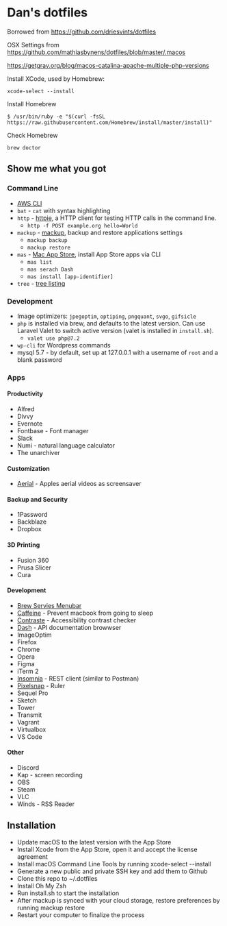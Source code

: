 # Dan's dotfiles

Borrowed from https://github.com/driesvints/dotfiles

OSX Settings from https://github.com/mathiasbynens/dotfiles/blob/master/.macos

https://getgrav.org/blog/macos-catalina-apache-multiple-php-versions

Install XCode, used by Homebrew:
```
xcode-select --install
```

Install Homebrew
```
$ /usr/bin/ruby -e "$(curl -fsSL https://raw.githubusercontent.com/Homebrew/install/master/install)"
```

Check Homebrew
``` 
brew doctor
```


## Show me what you got

### Command Line
* [AWS CLI](https://docs.aws.amazon.com/cli/latest/reference/)
* `bat` - `cat` with syntax highlighting
* `http` - [httpie](https://httpie.org/), a HTTP client for testing HTTP calls in the command line. 
    - `http -f POST example.org hello=World`
* `mackup` - [mackup](https://github.com/lra/mackup), backup and restore applications settings
    - `mackup backup`
    - `mackup restore`
* `mas` - [Mac App Store](https://github.com/mas-cli/mas), install App Store apps via CLI
    - `mas list`
    - `mas serach Dash`
    - `mas install [app-identifier]`
* `tree` - [tree listing](http://mama.indstate.edu/users/ice/tree/tree.1.html) 

### Development
* Image optimizers: `jpegoptim`, `optiping`, `pngquant`, `svgo`, `gifsicle`
* `php` is installed via brew, and defaults to the latest version. Can use Laravel Valet to switch active version (valet is installed in `install.sh`).
    -  `valet use php@7.2`
* `wp-cli` for Wordpress commands
* mysql 5.7 - by default, set up at 127.0.0.1 with a username of `root` and a blank password


### Apps

#### Productivity
* Alfred
* Divvy
* Evernote
* Fontbase - Font manager
* Slack
* Numi - natural language calculator
* The unarchiver

#### Customization
* [Aerial](https://github.com/JohnCoates/Aerial) - Apples aerial videos as screensaver

#### Backup and Security
* 1Password
* Backblaze
* Dropbox

#### 3D Printing
* Fusion 360
* Prusa Slicer
* Cura

#### Development
* [Brew Servies Menubar](https://github.com/andrewn/brew-services-menubar)
* [Caffeine](http://lightheadsw.com/caffeine/) - Prevent macbook from going to sleep
* [Contraste](https://contrasteapp.com/) - Accessibility contrast checker
* [Dash](https://kapeli.com/dash) - API documentation browwser
* ImageOptim
* Firefox
* Chrome
* Opera
* Figma
* iTerm 2
* [Insomnia](https://insomnia.rest/) - REST client (similar to Postman)
* [Pixelsnap](https://getpixelsnap.com/) - Ruler
* Sequel Pro
* Sketch
* Tower
* Transmit
* Vagrant
* Virtualbox
* VS Code


#### Other
* Discord
* Kap - screen recording
* OBS
* Steam
* VLC
* Winds - RSS Reader



## Installation

* Update macOS to the latest version with the App Store
* Install Xcode from the App Store, open it and accept the license agreement
* Install macOS Command Line Tools by running xcode-select --install
* Generate a new public and private SSH key and add them to Github
* Clone this repo to ~/.dotfiles
* Install Oh My Zsh
* Run install.sh to start the installation
* After mackup is synced with your cloud storage, restore preferences by running mackup restore
* Restart your computer to finalize the process
